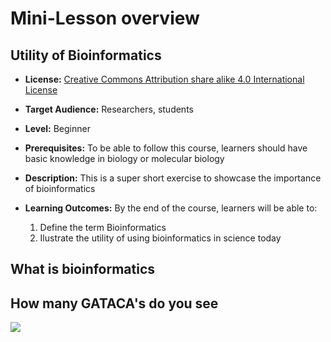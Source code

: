 <!--
title: "Liascript Presentations"

import: https://raw.githubusercontent.com/LiaScript/CodeRunner/master/README.md
        https://raw.githubusercontent.com/LiaTemplates/BeforeAndAfter/0.0.1/README.md

icon:   https://tess.elixir-europe.org/assets/elixir/elixir-tess-219b707c4912e9c46c917a24ce72b464ec9f2fd56ce03dbcee8b2f6b9ac98a44.svg

link:   https://cdnjs.cloudflare.com/ajax/libs/animate.css/4.1.1/animate.min.css
        https://fonts.googleapis.com/css?family=Lato:400,400italic,700
        style.css

@runR: @LIA.eval(`["main.R"]`, `none`, `Rscript main.R`)

@JSONLD
<script run-once>
  let json = @0 

  const script = document.createElement('script');
  script.type = 'application/ld+json';
  script.text = JSON.stringify(json);

  document.head.appendChild(script);

  // this is only needed to prevent and output,
  // as long as the result of a script is undefined,
  // it is not shown or rendered within LiaScript
  console.debug("added json to head")
</script>
@end


link:   https://unpkg.com/leaflet@1.9.4/dist/leaflet.css
script: https://unpkg.com/leaflet@1.9.4/dist/leaflet.js

-->

# Mini-Lesson overview

## Utility of Bioinformatics

*  **License:** [Creative Commons Attribution share alike 4.0 International  License](https://creativecommons.org/licenses/by-sa/4.0/deed.en)

* **Target Audience:** Researchers, students

* **Level:** Beginner  

* **Prerequisites:** To be able to follow this course, learners should have basic knowledge in biology or molecular biology

* **Description:** This is a super short exercise to showcase the importance of bioinformatics
 
* **Learning Outcomes:**  By the end of the course, learners will be able to:

     1. Define the term Bioinformatics 
     2. Ilustrate the utility of using bioinformatics in science today

## What is bioinformatics

## How many GATACA's do you see
![]("https://github.com/marceladavila/FAIR_course/blob/main/images/cuatro.png")



